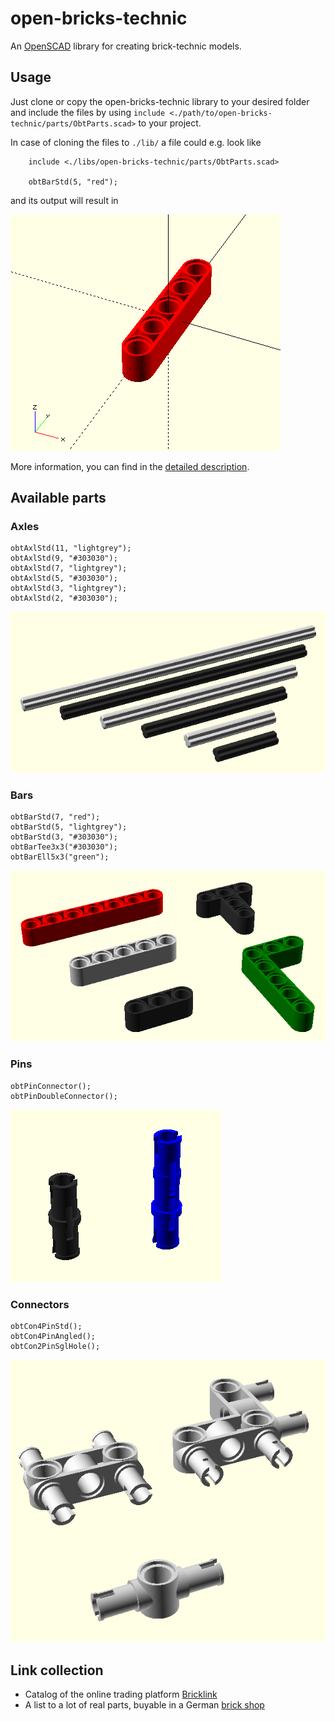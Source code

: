 # open-bricks-technic

An [OpenSCAD](https://www.openscad.org/) library for creating brick-technic models.

## Usage

Just clone or copy the open-bricks-technic library to your desired folder and include the files by using `include <./path/to/open-bricks-technic/parts/ObtParts.scad>` to your project.

In case of cloning the files to `./lib/` a file could e.g. look like

```
    include <./libs/open-bricks-technic/parts/ObtParts.scad>

    obtBarStd(5, "red");
```

and its output will result in

![Simple example](./doc/images/ObtSimpleExample.png)

More information, you can find in the [detailed description](./doc/usage.md).


## Available parts

### Axles

```
obtAxlStd(11, "lightgrey");
obtAxlStd(9, "#303030");
obtAxlStd(7, "lightgrey");
obtAxlStd(5, "#303030");
obtAxlStd(3, "lightgrey");
obtAxlStd(2, "#303030");
```
![Axles overview](./doc/images/ObtAxOverwiew.png)


### Bars

```
obtBarStd(7, "red");
obtBarStd(5, "lightgrey");
obtBarStd(3, "#303030");
obtBarTee3x3("#303030");
obtBarEll5x3("green");
```
![Bars overview](./doc/images/ObtBarOverwiew.png)


### Pins

```
obtPinConnector();
obtPinDoubleConnector();

```
![Pins overview](./doc/images/ObtPinOverwiew.png)


### Connectors

```
obtCon4PinStd();
obtCon4PinAngled();
obtCon2PinSglHole();
```
![Connectors overview](./doc/images/ObtConOverwiew.png)


## Link collection

- Catalog of the online trading platform [Bricklink](https://www.bricklink.com/catalogTree.asp?itemBrand=1000&itemType=P)
- A list to a lot of real parts, buyable in a German [brick shop](https://www.brick-shop.de/index.php?cat=c670_LEGO-Technic-Technic-Steine-Liftarme-Kran-Dachsteine-Schraegsteine-Ersatzsteine-Einzelsteine-Lego-Brick-Shop-Lego-Shop-Pickabrick-selten-rar-box-Pick-A-Brick.html)


